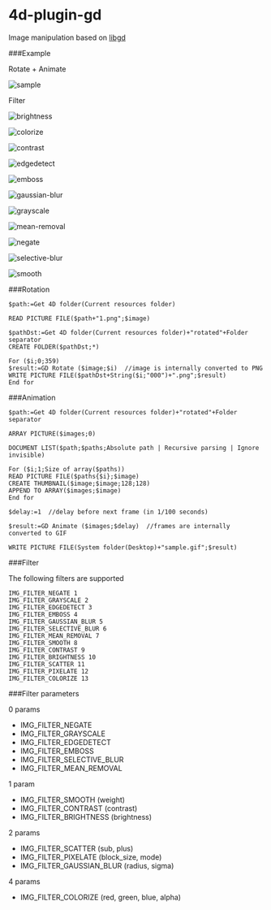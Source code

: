 # 4d-plugin-gd
Image manipulation based on [libgd](https://libgd.github.io)

###Example

Rotate + Animate

![sample](https://cloud.githubusercontent.com/assets/1725068/18774589/ca7dab4e-8195-11e6-85e1-aee11f061dc1.gif)

Filter

![brightness](https://cloud.githubusercontent.com/assets/1725068/18776264/fad38612-81a2-11e6-86fd-91aa4d4e6a3e.png)

![colorize](https://cloud.githubusercontent.com/assets/1725068/18776285/11de1cf0-81a3-11e6-9dd3-eb88467b7376.png)

![contrast](https://cloud.githubusercontent.com/assets/1725068/18776273/01917c70-81a3-11e6-9592-3affed10f447.png)

![edgedetect](https://cloud.githubusercontent.com/assets/1725068/18776296/215823e2-81a3-11e6-99d4-5fa4af2da53a.png)

![emboss](https://cloud.githubusercontent.com/assets/1725068/18776299/27e3105a-81a3-11e6-8389-fb8bbe43e886.png)

![gaussian-blur](https://cloud.githubusercontent.com/assets/1725068/18776300/2ce1678c-81a3-11e6-9721-14ec61021779.png)

![grayscale](https://cloud.githubusercontent.com/assets/1725068/18776304/3796a70a-81a3-11e6-9e4e-fde68cf2cf8f.png)

![mean-removal](https://cloud.githubusercontent.com/assets/1725068/18776307/3c2c9072-81a3-11e6-9ded-8766202abec8.png)

![negate](https://cloud.githubusercontent.com/assets/1725068/18776311/407693da-81a3-11e6-9e4a-54ff586a891a.png)

![selective-blur](https://cloud.githubusercontent.com/assets/1725068/18776315/4457552a-81a3-11e6-8eb4-c3abb94976e6.png)

![smooth](https://cloud.githubusercontent.com/assets/1725068/18776318/48473dd0-81a3-11e6-9130-9df506dfdf41.png)

###Rotation

```
$path:=Get 4D folder(Current resources folder)

READ PICTURE FILE($path+"1.png";$image)

$pathDst:=Get 4D folder(Current resources folder)+"rotated"+Folder separator
CREATE FOLDER($pathDst;*)

For ($i;0;359)
$result:=GD Rotate ($image;$i)  //image is internally converted to PNG
WRITE PICTURE FILE($pathDst+String($i;"000")+".png";$result)
End for 
```

###Animation

```
$path:=Get 4D folder(Current resources folder)+"rotated"+Folder separator

ARRAY PICTURE($images;0)

DOCUMENT LIST($path;$paths;Absolute path | Recursive parsing | Ignore invisible)

For ($i;1;Size of array($paths))
READ PICTURE FILE($paths{$i};$image)
CREATE THUMBNAIL($image;$image;128;128)
APPEND TO ARRAY($images;$image)
End for 

$delay:=1  //delay before next frame (in 1/100 seconds)

$result:=GD Animate ($images;$delay)  //frames are internally converted to GIF

WRITE PICTURE FILE(System folder(Desktop)+"sample.gif";$result)
```

###Filter

The following filters are supported

```
IMG_FILTER_NEGATE 1
IMG_FILTER_GRAYSCALE 2
IMG_FILTER_EDGEDETECT 3
IMG_FILTER_EMBOSS 4
IMG_FILTER_GAUSSIAN_BLUR 5
IMG_FILTER_SELECTIVE_BLUR 6
IMG_FILTER_MEAN_REMOVAL 7
IMG_FILTER_SMOOTH 8
IMG_FILTER_CONTRAST 9
IMG_FILTER_BRIGHTNESS 10
IMG_FILTER_SCATTER 11
IMG_FILTER_PIXELATE 12
IMG_FILTER_COLORIZE 13
```

###Filter parameters

0 params

* IMG_FILTER_NEGATE
* IMG_FILTER_GRAYSCALE
* IMG_FILTER_EDGEDETECT
* IMG_FILTER_EMBOSS
* IMG_FILTER_SELECTIVE_BLUR
* IMG_FILTER_MEAN_REMOVAL

1 param

* IMG_FILTER_SMOOTH	(weight)
* IMG_FILTER_CONTRAST (contrast)
* IMG_FILTER_BRIGHTNESS (brightness)

2 params

* IMG_FILTER_SCATTER	(sub, plus)
* IMG_FILTER_PIXELATE (block_size, mode)
* IMG_FILTER_GAUSSIAN_BLUR (radius, sigma)

4 params

* IMG_FILTER_COLORIZE (red, green, blue, alpha)
